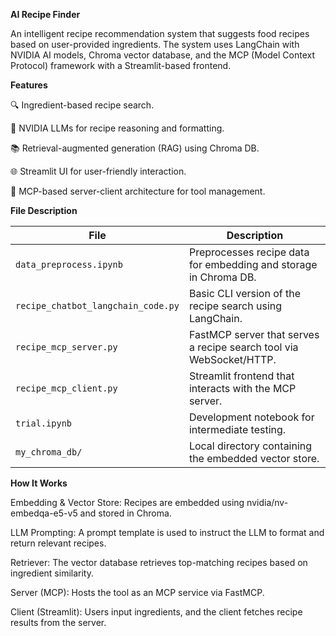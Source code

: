 **AI Recipe Finder**

An intelligent recipe recommendation system that suggests food recipes based on user-provided ingredients. The system uses LangChain with NVIDIA AI models, Chroma vector database, and the MCP (Model Context Protocol) framework with a Streamlit-based frontend.


**Features**
 
🔍 Ingredient-based recipe search.

🧠 NVIDIA LLMs for recipe reasoning and formatting.

📚 Retrieval-augmented generation (RAG) using Chroma DB.

🌐 Streamlit UI for user-friendly interaction.

🔁 MCP-based server-client architecture for tool management.


**File	Description**

| File                               | Description                                                         |
| ---------------------------------- | ------------------------------------------------------------------- |
| `data_preprocess.ipynb`            | Preprocesses recipe data for embedding and storage in Chroma DB.    |
| `recipe_chatbot_langchain_code.py` | Basic CLI version of the recipe search using LangChain.             |
| `recipe_mcp_server.py`             | FastMCP server that serves a recipe search tool via WebSocket/HTTP. |
| `recipe_mcp_client.py`             | Streamlit frontend that interacts with the MCP server.              |
| `trial.ipynb`                      | Development notebook for intermediate testing.                      |
| `my_chroma_db/`                    | Local directory containing the embedded vector store.               |



**How It Works**

Embedding & Vector Store: Recipes are embedded using nvidia/nv-embedqa-e5-v5 and stored in Chroma.

LLM Prompting: A prompt template is used to instruct the LLM to format and return relevant recipes.

Retriever: The vector database retrieves top-matching recipes based on ingredient similarity.

Server (MCP): Hosts the tool as an MCP service via FastMCP.

Client (Streamlit): Users input ingredients, and the client fetches recipe results from the server.

